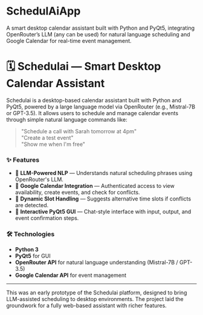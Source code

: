 # SchedulAiApp
A smart desktop calendar assistant built with Python and PyQt5, integrating OpenRouter’s LLM (any can be used) for natural language scheduling and Google Calendar for real-time event management.


# 🗓️ Schedulai — Smart Desktop Calendar Assistant

Schedulai is a desktop-based calendar assistant built with Python and PyQt5, powered by a large language model via OpenRouter (e.g., Mistral-7B or GPT-3.5). It allows users to schedule and manage calendar events through simple natural language commands like:

> "Schedule a call with Sarah tomorrow at 4pm"  
> "Create a test event"  
> "Show me when I'm free"

### ✨ Features
- 🧠 **LLM-Powered NLP** — Understands natural scheduling phrases using OpenRouter's LLM.
- 📅 **Google Calendar Integration** — Authenticated access to view availability, create events, and check for conflicts.
- 🔄 **Dynamic Slot Handling** — Suggests alternative time slots if conflicts are detected.
- 💬 **Interactive PyQt5 GUI** — Chat-style interface with input, output, and event confirmation steps.

### 🛠️ Technologies
- **Python 3**
- **PyQt5** for GUI
- **OpenRouter API** for natural language understanding (Mistral-7B / GPT-3.5)
- **Google Calendar API** for event management

---

This was an early prototype of the Schedulai platform, designed to bring LLM-assisted scheduling to desktop environments. The project laid the groundwork for a fully web-based assistant with richer features.
